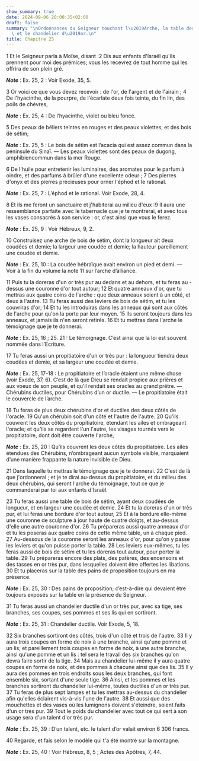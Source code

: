 ```yaml
---
show_summary: true
date: 2024-09-06 20:00:35+02:00
draft: false
summary: "\nOrdonnances du Seigneur touchant l\u2019Arche, la table des pains de proposition\
  \ et le chandelier d\u2019or.\n"
title: Chapitre 25
---
```





1 Et le Seigneur parla à Moïse, disant :2 Dis aux enfants d'Israël qu'ils prennent pour moi des prémices; vous les recevrez de tout homme qui les offrira de son plein gré.

***Note*** :  Ex. 25, 2 : Voir Exode, 35, 5.

3 Or voici ce que vous devez recevoir : de l'or, de l'argent et de l'airain ; 4 De l'hyacinthe, de la pourpre, de l'écarlate deux fois teinte, du fin lin, des poils de chèvres,

***Note*** :  Ex. 25, 4 : De l’hyacinthe, violet ou bleu foncé.

5 Des peaux de béliers teintes en rouges et des peaux violettes, et des bois de sétim;

***Note*** :  Ex. 25, 5 : Le bois de sétim est l’acacia qui est assez commun dans la péninsule du Sinaï. ― Les peaux violettes sont des peaux de dugong, amphibiencommun dans la mer Rouge.

6 De l'huile pour entretenir les luminaires, des aromates pour le parfum à oindre, et des parfums à brûler d'une excellente odeur ; 7 Des pierres d'onyx et des pierres précieuses pour orner l'éphod et le rational.

***Note*** :  Ex. 25, 7 : L’éphod et le rational. Voir Exode, 28, 4.

8 Et ils me feront un sanctuaire et j'habiterai au milieu d'eux :9 Il aura une ressemblance parfaite avec le tabernacle que je te montrerai, et avec tous les vases consacrés à son service : or, c'est ainsi que vous le ferez.

***Note*** :  Ex. 25, 9 : Voir Hébreux, 9, 2.


10 Construisez une arche de bois de sétim, dont la longueur ait deux coudées et demie; la largeur une coudée et demie; la hauteur pareillement une coudée et demie.

***Note*** :  Ex. 25, 10 : La coudée hébraïque avait environ un pied et demi. ― Voir à la fin du volume la note 11 sur l’arche d’alliance.

11 Puis tu la doreras d'un or très pur au dedans et au dehors, et tu feras au - dessus une couronne d'or tout autour; 12 Et quatre anneaux d'or, que tu mettras aux quatre coins de l'arche : que deux anneaux soient à un côté, et deux à l'autre. 13 Tu feras aussi des leviers de bois de sétim, et tu les couvriras d'or; 14 Et tu les introduiras dans les anneaux qui sont aux côtés de l'arche pour qu'on la porte par leur moyen. 15 Ils seront toujours dans les anneaux, et jamais ils n'en seront retirés. 16 Et tu mettras dans l'arche le témoignage que je te donnerai.

***Note*** :  Ex. 25, 16 ; 25. 21 : Le témoignage. C’est ainsi que la loi est souvent nommée dans l’Ecriture.


17 Tu feras aussi un propitiatoire d'un or très pur : la longueur tiendra deux coudées et demie, et sa largeur une coudée et demie.

***Note*** :  Ex. 25, 17-18 : Le propitiatoire et l’oracle étaient une même chose (voir Exode, 37, 6). C’est de là que Dieu se rendait propice aux prières et aux voeux de son peuple, et qu’il rendait ses oracles au grand prêtre. ― Chérubins ductiles, pour Chérubins d’un or ductile. ― Le propitiatoire était le couvercle de l’arche.

18 Tu feras de plus deux chérubins d'or et ductiles des deux côtés de l'oracle. 19 Qu'un chérubin soit d'un côté et l'autre de l'autre. 20 Qu'ils couvrent les deux côtés du propitiatoire, étendant les ailes et ombrageant l'oracle; et qu'ils se regardent l'un l'autre, les visages tournés vers le propitiatoire, dont doit être couverte l'arche,

***Note*** :  Ex. 25, 20 : Qu’ils couvrent les deux côtés du propitiatoire. Les ailes étendues des Chérubins, n’ombrageant aucun symbole visible, marquaient d’une manière frappante la nature invisible de Dieu.

21 Dans laquelle tu mettras le témoignage que je te donnerai. 22 C'est de là que j'ordonnerai ; et je te dirai au-dessus du propitiatoire, et du milieu des deux chérubins, qui seront l'arche du témoignage, tout ce que je commanderai par toi aux enfants d'Israël.


23 Tu feras aussi une table de bois de sétim, ayant deux coudées de longueur, et en largeur une coudée et demie. 24 Et tu la doreras d'un or très pur, et lui feras une bordure d'or tout autour, 25 Et à la bordure elle-même une couronne de sculpture à jour haute de quatre doigts, et au-dessus d'elle une autre couronne d'or. 26 Tu prépareras aussi quatre anneaux d'or et tu les poseras aux quatre coins de cette même table, un à chaque pied. 27 Au-dessous de la couronne seront les anneaux d'or, pour qu'on y passe les leviers et qu'on puisse porter la table. 28 Les leviers eux-mêmes, tu les feras aussi de bois de sétim et tu les doreras tout autour, pour porter la table. 29 Tu prépareras encore des plats, des patères, des encensoirs et des tasses en or très pur, dans lesquelles doivent être offertes les libations. 30 Et tu placeras sur la table des pains de proposition toujours en ma présence.

***Note*** :  Ex. 25, 30 : Des pains de proposition; c’est-à-dire qui devaient être toujours exposés sur la table en la présence du Seigneur.


31 Tu feras aussi un chandelier ductile d'un or très pur, avec sa tige, ses branches, ses coupes, ses pommes et ses lis qui en sortiront.

***Note*** :  Ex. 25, 31 : Chandelier ductile. Voir Exode, 5, 18.

32 Six branches sortiront des côtés, trois d'un côté et trois de l'autre. 33 II y aura trois coupes en forme de noix à une branche, ainsi qu'une pomme et un lis; et pareillement trois coupes en forme de noix, à une autre branche, ainsi qu'une pomme et un lis : tel sera le travail des six branches qu'on devra faire sortir de la tige. 34 Mais au chandelier lui-même il y aura quatre coupes en forme de noix, et des pommes à chacune ainsi que des lis. 35 Il y aura des pommes en trois endroits sous les deux branches, qui font ensemble six, sortant d'une seule tige. 36 Ainsi, et les pommes et les branches sortiront du chandelier lui-même, toutes ductiles d'un or très pur. 37 Tu feras de plus sept lampes et tu les mettras au-dessus du chandelier afin qu'elles éclairent vis-à-vis l'une de l'autre. 38 Et aussi que des mouchettes et des vases où les lumignons doivent s'éteindre, soient faits d'un or très pur. 39 Tout le poids du chandelier avec tout ce qui sert à son usage sera d'un talent d'or très pur.

***Note*** :  Ex. 25, 39 : D’un talent, etc. le talent d’or valait environ 6 306 francs.

40 Regarde, et fais selon le modèle qui t'a été montré sur la montagne.

***Note*** :  Ex. 25, 40 : Voir Hébreux, 8, 5 ; Actes des Apôtres, 7, 44.

